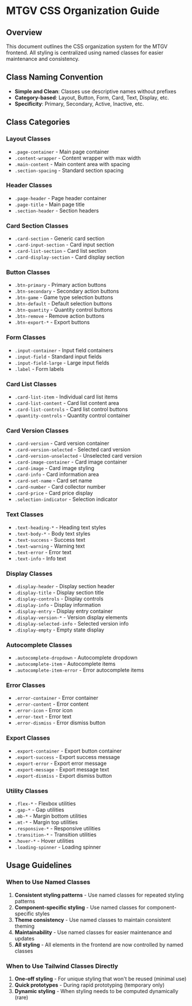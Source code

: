 # MTGV CSS Organization Guide

## Overview
This document outlines the CSS organization system for the MTGV frontend. All styling is centralized using named classes for easier maintenance and consistency.

## Class Naming Convention
- **Simple and Clean**: Classes use descriptive names without prefixes
- **Category-based**: Layout, Button, Form, Card, Text, Display, etc.
- **Specificity**: Primary, Secondary, Active, Inactive, etc.

## Class Categories

### Layout Classes
- `.page-container` - Main page container
- `.content-wrapper` - Content wrapper with max width
- `.main-content` - Main content area with spacing
- `.section-spacing` - Standard section spacing

### Header Classes
- `.page-header` - Page header container
- `.page-title` - Main page title
- `.section-header` - Section headers

### Card Section Classes
- `.card-section` - Generic card section
- `.card-input-section` - Card input section
- `.card-list-section` - Card list section
- `.card-display-section` - Card display section

### Button Classes
- `.btn-primary` - Primary action buttons
- `.btn-secondary` - Secondary action buttons
- `.btn-game` - Game type selection buttons
- `.btn-default` - Default selection buttons
- `.btn-quantity` - Quantity control buttons
- `.btn-remove` - Remove action buttons
- `.btn-export-*` - Export buttons

### Form Classes
- `.input-container` - Input field containers
- `.input-field` - Standard input fields
- `.input-field-large` - Large input fields
- `.label` - Form labels

### Card List Classes
- `.card-list-item` - Individual card list items
- `.card-list-content` - Card list content area
- `.card-list-controls` - Card list control buttons
- `.quantity-controls` - Quantity control container

### Card Version Classes
- `.card-version` - Card version container
- `.card-version-selected` - Selected card version
- `.card-version-unselected` - Unselected card version
- `.card-image-container` - Card image container
- `.card-image` - Card image styling
- `.card-info` - Card information area
- `.card-set-name` - Card set name
- `.card-number` - Card collector number
- `.card-price` - Card price display
- `.selection-indicator` - Selection indicator

### Text Classes
- `.text-heading-*` - Heading text styles
- `.text-body-*` - Body text styles
- `.text-success` - Success text
- `.text-warning` - Warning text
- `.text-error` - Error text
- `.text-info` - Info text

### Display Classes
- `.display-header` - Display section header
- `.display-title` - Display section title
- `.display-controls` - Display controls
- `.display-info` - Display information
- `.display-entry` - Display entry container
- `.display-version-*` - Version display elements
- `.display-selected-info` - Selected version info
- `.display-empty` - Empty state display

### Autocomplete Classes
- `.autocomplete-dropdown` - Autocomplete dropdown
- `.autocomplete-item` - Autocomplete items
- `.autocomplete-item-error` - Error autocomplete items

### Error Classes
- `.error-container` - Error container
- `.error-content` - Error content
- `.error-icon` - Error icon
- `.error-text` - Error text
- `.error-dismiss` - Error dismiss button

### Export Classes
- `.export-container` - Export button container
- `.export-success` - Export success message
- `.export-error` - Export error message
- `.export-message` - Export message text
- `.export-dismiss` - Export dismiss button

### Utility Classes
- `.flex-*` - Flexbox utilities
- `.gap-*` - Gap utilities
- `.mb-*` - Margin bottom utilities
- `.mt-*` - Margin top utilities
- `.responsive-*` - Responsive utilities
- `.transition-*` - Transition utilities
- `.hover-*` - Hover utilities
- `.loading-spinner` - Loading spinner

## Usage Guidelines

### When to Use Named Classes
1. **Consistent styling patterns** - Use named classes for repeated styling patterns
2. **Component-specific styling** - Use named classes for component-specific styles
3. **Theme consistency** - Use named classes to maintain consistent theming
4. **Maintainability** - Use named classes for easier maintenance and updates
5. **All styling** - All elements in the frontend are now controlled by named classes

### When to Use Tailwind Classes Directly
1. **One-off styling** - For unique styling that won't be reused (minimal use)
2. **Quick prototypes** - During rapid prototyping (temporary only)
3. **Dynamic styling** - When styling needs to be computed dynamically (rare)
